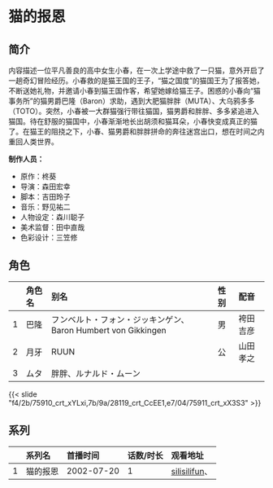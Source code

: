 # 猫的报恩


## 简介

内容描述一位平凡善良的高中女生小春，在一次上学途中救了一只猫，意外开启了一趟奇幻冒险经历。小春救的是猫王国的王子，“猫之国度”的猫国王为了报答她，不断送她礼物，并邀请小春到猫王国作客，希望她嫁给猫王子。困惑的小春向“猫事务所”的猫男爵巴隆（Baron）求助，遇到大肥猫胖胖（MUTA）、大乌鸦多多（TOTO）。突然，小春被一大群猫强行带往猫国，猫男爵和胖胖、多多紧追进入猫国。待在舒服的猫国中，小春渐渐地长出胡须和猫耳朵，小春快变成真正的猫了。在猫王的阻挠之下，小春、猫男爵和胖胖拼命的奔往迷宫出口，想在时间之内重回人类世界。

**制作人员：**
- 原作：柊葵
- 导演：森田宏幸
- 脚本：吉田玲子
- 音乐：野见祐二
- 人物设定：森川聪子
- 美术监督：田中直哉
- 色彩设计：三笠修

## 角色

|     |   角色名   |   别名  | 性别 |  配音  |
|:--- |:------  |:----      |:---  |:--   |
| 1 | 巴隆 | フンベルト・フォン・ジッキンゲン、Baron Humbert von Gikkingen | 男 | 袴田吉彦 |
| 2 | 月牙 | RUUN | 公 | 山田孝之 |
| 3 | ムタ | 胖胖、ルナルド・ムーン |  |  |

{{< slide "f4/2b/75910_crt_xYLxi,7b/9a/28119_crt_CcEE1,e7/04/75911_crt_xX3S3" >}}

## 系列

|     |   系列名   |   首播时间  | 话数/时长  | 观看地址 |
|:---  |:------    |:----      |:---       |:---  |
| 1 | 猫的报恩 | 2002-07-20 | 1 | [silisilifun](https://www.silisilifun.com/vodsearch/?wd=猫的报恩)、  |



